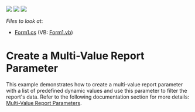 <!-- default badges list -->
![](https://img.shields.io/endpoint?url=https://codecentral.devexpress.com/api/v1/VersionRange/378385360/2022.2)
[![](https://img.shields.io/badge/Open_in_DevExpress_Support_Center-FF7200?style=flat-square&logo=DevExpress&logoColor=white)](https://supportcenter.devexpress.com/ticket/details/T1020321)
[![](https://img.shields.io/badge/📖_How_to_use_DevExpress_Examples-e9f6fc?style=flat-square)](https://docs.devexpress.com/GeneralInformation/403183)
<!-- default badges end -->
*Files to look at*:

* [Form1.cs](./CS/Form1.cs) (VB: [Form1.vb](./VB/Form1.vb))

# Create a Multi-Value Report Parameter

This example demonstrates how to create a multi-value report parameter with a list of predefined dynamic values and use this parameter to filter the report's data. Refer to the following documentation section for more details: [Multi-Value Report Parameters](https://docs.devexpress.com/XtraReports/9998?v=21.1).


